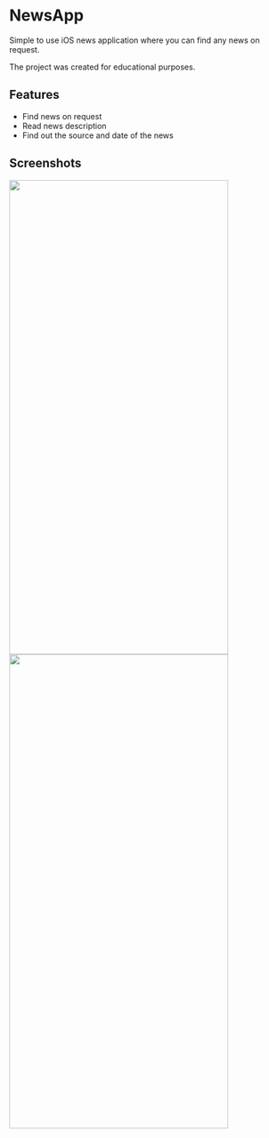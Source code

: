 # NewsApp

<p>Simple to use iOS news application where you can find any news on request.</p>
<p>The project was created for educational purposes.</p>

## Features

* Find news on request
* Read news description
* Find out the source and date of the news

## Screenshots

<img src="https://user-images.githubusercontent.com/88277492/223498734-c8ba7057-7dcd-48a3-b96d-c08d4aa38e39.png" width="393" height="852"> <img src="https://user-images.githubusercontent.com/88277492/223498766-fbe8e040-a984-4e9d-982e-7690b226fcd5.png" width="393" height="852">

